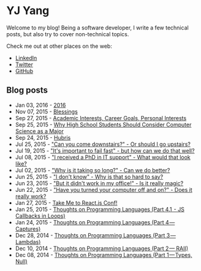 # YJ Yang

Welcome to my blog!
Being a software developer, I write a few technical posts, but also try to
cover non-technical topics.

Check me out at other places on the web:
- [LinkedIn](https://linkedin.com/in/chcokr)
- [Twitter](https://twitter.com/chcokr)
- [GitHub](https://github.com/chcokr)

## Blog posts

- Jan 03, 2016 - [2016](20160103.md)
- Nov 07, 2015 - [Blessings](20151107.md)
- Sep 27, 2015 - [Academic Interests, Career Goals, Personal
Interests](20150927.md)
- Sep 25, 2015 - [Why High School Students Should Consider Computer Science as
a Major](20150925.md)
- Sep 24, 2015 - [Hubris](20150924.md)
- Jul 25, 2015 - ["Can you come downstairs?" - Or should I go
upstairs?](20150725.md)
- Jul 19, 2015 - ["It's important to fail fast" - but how can we do that
well?](20150719.md)
- Jul 08, 2015 - ["I received a PhD in IT support" - What would that look
like?](20150708.md)
- Jul 02, 2015 - ["Why is it taking so long?" - Can we do better?](20150702.md)
- Jun 25, 2015 - ["I don't know" - Why is that so hard to say?](20150625.md)
- Jun 23, 2015 - ["But it didn't work in my office!" - Is it really
magic?](20150623.md)
- Jun 22, 2015 - ["Have you turned your computer off and on?" - Does it really
work?](20150622.md)
- Jan 27, 2015 - [Take Me to React.js Conf!](20150127.md)
- Jan 25, 2015 - [Thoughts on Programming Languages (Part 4.1  - JS Callbacks in
Loops)](20150125.md)
- Jan 24, 2015 - [Thoughts on Programming Languages (Part 4 —
Captures)](20150124.md)
- Dec 28, 2014 - [Thoughts on Programming Languages (Part 3 —
Lambdas)](20141228.md)
- Dec 10, 2014 - [Thoughts on Programming Languages (Part 2 —
RAII)](20141210.md)
- Dec 08, 2014 - [Thoughts on Programming Languages (Part 1 — Types,
Null)](20141208.md)
